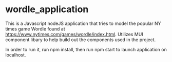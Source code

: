 # wordle_application

This is a Javascript nodeJS application that tries to model the popular NY times game Wordle found at https://www.nytimes.com/games/wordle/index.html.
Utilizes MUI component libary to help build out the components used in the project.

In order to run it, run npm install, then run npm start to launch application on localhost.
